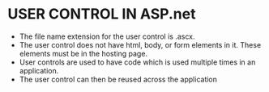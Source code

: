 # USER CONTROL IN ASP.net
- The file name extension for the user control is .ascx.
- The user control does not have html, body, or form elements in it. These elements must be in the hosting page.
- User controls are used to have code which is used multiple times in an application.
- The user control can then be reused across the application
